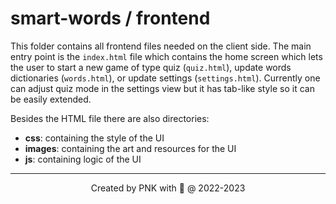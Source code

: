 # smart-words / frontend

This folder contains all frontend files needed on the client side. The main entry point is the `index.html` file which contains the home screen which lets the user to start a new game of type quiz (`quiz.html`), update words dictionaries (`words.html`), or update settings (`settings.html`). Currently one can adjust quiz mode in the settings view but it has tab-like style so it can be easily extended.

Besides the HTML file there are also directories:

* **css**: containing the style of the UI
* **images**: containing the art and resources for the UI
* **js**: containing logic of the UI

---
<p align="center">Created by PNK with 💚 @ 2022-2023</p>